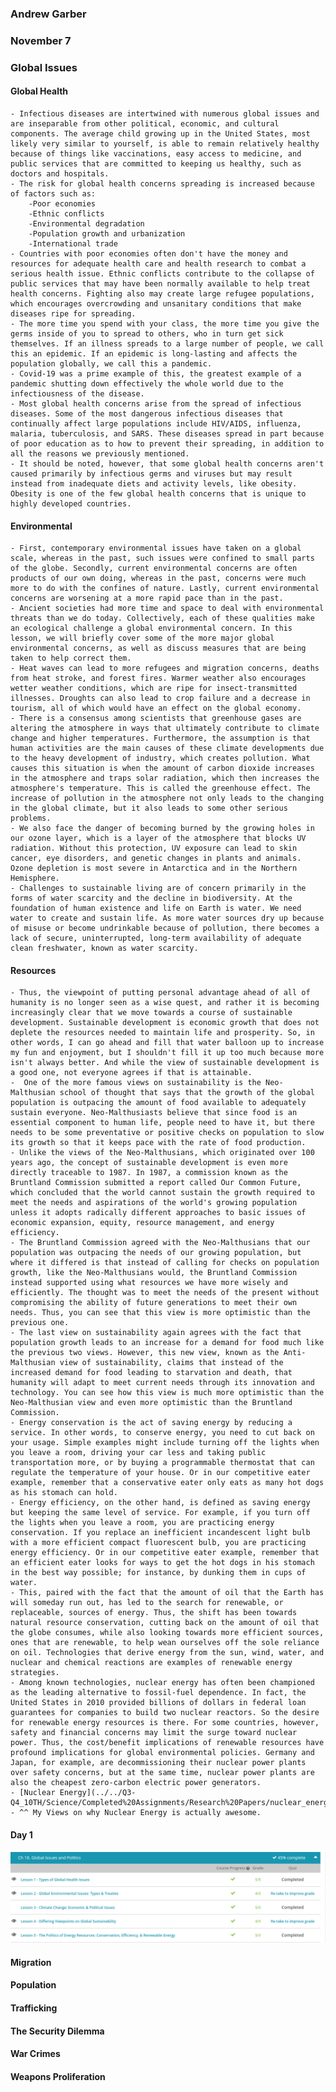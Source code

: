 ### Andrew Garber
### November 7
### Global Issues


#### Global Health
	- Infectious diseases are intertwined with numerous global issues and are inseparable from other political, economic, and cultural components. The average child growing up in the United States, most likely very similar to yourself, is able to remain relatively healthy because of things like vaccinations, easy access to medicine, and public services that are committed to keeping us healthy, such as doctors and hospitals.
	- The risk for global health concerns spreading is increased because of factors such as:
		-Poor economies
		-Ethnic conflicts
		-Environmental degradation
		-Population growth and urbanization
		-International trade
	- Countries with poor economies often don't have the money and resources for adequate health care and health research to combat a serious health issue. Ethnic conflicts contribute to the collapse of public services that may have been normally available to help treat health concerns. Fighting also may create large refugee populations, which encourages overcrowding and unsanitary conditions that make diseases ripe for spreading.
	- The more time you spend with your class, the more time you give the germs inside of you to spread to others, who in turn get sick themselves. If an illness spreads to a large number of people, we call this an epidemic. If an epidemic is long-lasting and affects the population globally, we call this a pandemic.
	- Covid-19 was a prime example of this, the greatest example of a pandemic shutting down effectively the whole world due to the infectiousness of the disease.
	- Most global health concerns arise from the spread of infectious diseases. Some of the most dangerous infectious diseases that continually affect large populations include HIV/AIDS, influenza, malaria, tuberculosis, and SARS. These diseases spread in part because of poor education as to how to prevent their spreading, in addition to all the reasons we previously mentioned.
	- It should be noted, however, that some global health concerns aren't caused primarily by infectious germs and viruses but may result instead from inadequate diets and activity levels, like obesity. Obesity is one of the few global health concerns that is unique to highly developed countries.


#### Environmental
	- First, contemporary environmental issues have taken on a global scale, whereas in the past, such issues were confined to small parts of the globe. Secondly, current environmental concerns are often products of our own doing, whereas in the past, concerns were much more to do with the confines of nature. Lastly, current environmental concerns are worsening at a more rapid pace than in the past.
	- Ancient societies had more time and space to deal with environmental threats than we do today. Collectively, each of these qualities make an ecological challenge a global environmental concern. In this lesson, we will briefly cover some of the more major global environmental concerns, as well as discuss measures that are being taken to help correct them.
	- Heat waves can lead to more refugees and migration concerns, deaths from heat stroke, and forest fires. Warmer weather also encourages wetter weather conditions, which are ripe for insect-transmitted illnesses. Droughts can also lead to crop failure and a decrease in tourism, all of which would have an effect on the global economy.
	- There is a consensus among scientists that greenhouse gases are altering the atmosphere in ways that ultimately contribute to climate change and higher temperatures. Furthermore, the assumption is that human activities are the main causes of these climate developments due to the heavy development of industry, which creates pollution. What causes this situation is when the amount of carbon dioxide increases in the atmosphere and traps solar radiation, which then increases the atmosphere's temperature. This is called the greenhouse effect. The increase of pollution in the atmosphere not only leads to the changing in the global climate, but it also leads to some other serious problems.
	- We also face the danger of becoming burned by the growing holes in our ozone layer, which is a layer of the atmosphere that blocks UV radiation. Without this protection, UV exposure can lead to skin cancer, eye disorders, and genetic changes in plants and animals. Ozone depletion is most severe in Antarctica and in the Northern Hemisphere.
	- Challenges to sustainable living are of concern primarily in the forms of water scarcity and the decline in biodiversity. At the foundation of human existence and life on Earth is water. We need water to create and sustain life. As more water sources dry up because of misuse or become undrinkable because of pollution, there becomes a lack of secure, uninterrupted, long-term availability of adequate clean freshwater, known as water scarcity.

#### Resources
	- Thus, the viewpoint of putting personal advantage ahead of all of humanity is no longer seen as a wise quest, and rather it is becoming increasingly clear that we move towards a course of sustainable development. Sustainable development is economic growth that does not deplete the resources needed to maintain life and prosperity. So, in other words, I can go ahead and fill that water balloon up to increase my fun and enjoyment, but I shouldn't fill it up too much because more isn't always better. And while the view of sustainable development is a good one, not everyone agrees if that is attainable.
	-  One of the more famous views on sustainability is the Neo-Malthusian school of thought that says that the growth of the global population is outpacing the amount of food available to adequately sustain everyone. Neo-Malthusiasts believe that since food is an essential component to human life, people need to have it, but there needs to be some preventative or positive checks on population to slow its growth so that it keeps pace with the rate of food production.
	- Unlike the views of the Neo-Malthusians, which originated over 100 years ago, the concept of sustainable development is even more directly traceable to 1987. In 1987, a commission known as the Bruntland Commission submitted a report called Our Common Future, which concluded that the world cannot sustain the growth required to meet the needs and aspirations of the world's growing population unless it adopts radically different approaches to basic issues of economic expansion, equity, resource management, and energy efficiency.
	- The Bruntland Commission agreed with the Neo-Malthusians that our population was outpacing the needs of our growing population, but where it differed is that instead of calling for checks on population growth, like the Neo-Malthusians would, the Bruntland Commission instead supported using what resources we have more wisely and efficiently. The thought was to meet the needs of the present without compromising the ability of future generations to meet their own needs. Thus, you can see that this view is more optimistic than the previous one.
	- The last view on sustainability again agrees with the fact that population growth leads to an increase for a demand for food much like the previous two views. However, this new view, known as the Anti-Malthusian view of sustainability, claims that instead of the increased demand for food leading to starvation and death, that humanity will adapt to meet current needs through its innovation and technology. You can see how this view is much more optimistic than the Neo-Malthusian view and even more optimistic than the Bruntland Commission.
	- Energy conservation is the act of saving energy by reducing a service. In other words, to conserve energy, you need to cut back on your usage. Simple examples might include turning off the lights when you leave a room, driving your car less and taking public transportation more, or by buying a programmable thermostat that can regulate the temperature of your house. Or in our competitive eater example, remember that a conservative eater only eats as many hot dogs as his stomach can hold.
	- Energy efficiency, on the other hand, is defined as saving energy but keeping the same level of service. For example, if you turn off the lights when you leave a room, you are practicing energy conservation. If you replace an inefficient incandescent light bulb with a more efficient compact fluorescent bulb, you are practicing energy efficiency. Or in our competitive eater example, remember that an efficient eater looks for ways to get the hot dogs in his stomach in the best way possible; for instance, by dunking them in cups of water.
	- This, paired with the fact that the amount of oil that the Earth has will someday run out, has led to the search for renewable, or replaceable, sources of energy. Thus, the shift has been towards natural resource conservation, cutting back on the amount of oil that the globe consumes, while also looking towards more efficient sources, ones that are renewable, to help wean ourselves off the sole reliance on oil. Technologies that derive energy from the sun, wind, water, and nuclear and chemical reactions are examples of renewable energy strategies.
	- Among known technologies, nuclear energy has often been championed as the leading alternative to fossil-fuel dependence. In fact, the United States in 2010 provided billions of dollars in federal loan guarantees for companies to build two nuclear reactors. So the desire for renewable energy resources is there. For some countries, however, safety and financial concerns may limit the surge toward nuclear power. Thus, the cost/benefit implications of renewable resources have profound implications for global environmental policies. Germany and Japan, for example, are decommissioning their nuclear power plants over safety concerns, but at the same time, nuclear power plants are also the cheapest zero-carbon electric power generators.
	- [Nuclear Energy](../../Q3-Q4_10TH/Science/Completed%20Assignments/Research%20Papers/nuclear_energy.md)
	- ^^ My Views on why Nuclear Energy is actually awesome.

#### Day 1 
![Alt text](Media/day1globalissues.png)
#### Migration

#### Population

#### Trafficking

#### The Security Dilemma

#### War Crimes

#### Weapons Proliferation